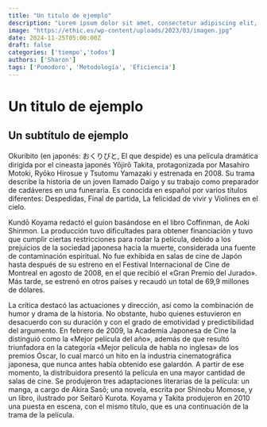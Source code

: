 ```yaml
---
title: "Un titulo de ejemplo"
description: "Lorem ipsum dolor sit amet, consectetur adipiscing elit, sed do eiusmod tempor incididunt ut labore et dolore magna aliqua."
image: "https://ethic.es/wp-content/uploads/2023/03/imagen.jpg"
date: 2024-11-25T05:00:00Z
draft: false 
categories: ['tiempo','todos']
authors: ['Sharon']
tags: ['Pomodoro', 'Metodología', 'Eficiencia']
--- 
```


# Un titulo de ejemplo
## Un subtítulo de ejemplo

Okuribito (en japonés: おくりびと, El que despide) es una película dramática dirigida por el cineasta japonés Yōjirō Takita, protagonizada por Masahiro Motoki, Ryōko Hirosue y Tsutomu Yamazaki y estrenada en 2008. Su trama describe la historia de un joven llamado Daigo y su trabajo como preparador de cadáveres en una funeraria. Es conocida en español por varios títulos diferentes: Despedidas, Final de partida, La felicidad de vivir y Violines en el cielo.

Kundō Koyama redactó el guion basándose en el libro Coffinman, de Aoki Shinmon. La producción tuvo dificultades para obtener financiación y tuvo que cumplir ciertas restricciones para rodar la película, debido a los prejuicios de la sociedad japonesa hacia la muerte, considerada una fuente de contaminación espiritual. No fue exhibida en salas de cine de Japón hasta después de su estreno en el Festival Internacional de Cine de Montreal en agosto de 2008, en el que recibió el «Gran Premio del Jurado». Más tarde, se estrenó en otros países y recaudó un total de 69,9 millones de dólares.

La crítica destacó las actuaciones y dirección, así como la combinación de humor y drama de la historia. No obstante, hubo quienes estuvieron en desacuerdo con su duración y con el grado de emotividad y predictibilidad del argumento. En febrero de 2009, la Academia Japonesa de Cine la distinguió como la «Mejor película del año», además de que resultó triunfadora en la categoría «Mejor película de habla no inglesa» de los premios Óscar, lo cual marcó un hito en la industria cinematográfica japonesa, que nunca antes había obtenido ese galardón. A partir de ese momento, la distribuidora presentó la película en una mayor cantidad de salas de cine. Se produjeron tres adaptaciones literarias de la película: un manga, a cargo de Akira Sasō; una novela, escrita por Shinobu Momose, y un libro, ilustrado por Seitarō Kurota. Koyama y Takita produjeron en 2010 una puesta en escena, con el mismo título, que es una continuación de la trama de la película.